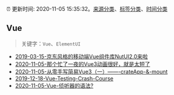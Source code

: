 :alarm_clock: 更新时间: 2020-11-05 15:35:32。[来源分类](../README.md)、[标签分类](../TAGS.md)、[时间分类](../TIMELINE.md)

## Vue


> 关键字：`Vue`、`ElementUI`



- [2019-03-15-京东风格的移动端Vue组件库NutUI2.0来啦](https://jdc.jd.com/archives/212979) 
- [2020-11-05-那个忙了一夜的Vue3动画很好，就是太短了](https://juejin.im/post/6891640356543627278) 
- [2020-11-05-从零手写简易Vue3（一）——-crateApp-&-mount](https://juejin.im/post/6891589578008821767) 
- [2019-12-18-Vue-Testing-Crash-Course](https://dev.to/blacksonic/vue-testing-crash-course-59kl) 
- [2020-11-05-Vue-侦听器的语法?](https://www.v2ex.com/t/722165) 